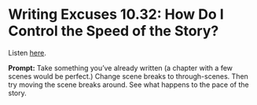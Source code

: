 # Writing Excuses 10.32: How Do I Control the Speed of the Story? 

Listen [here](http://www.writingexcuses.com/2015/08/09/writing-excuses-10-32-how-do-i-control-the-speed-of-the-story/). 

**Prompt:** Take something you’ve already written (a chapter with a few scenes would be perfect.) Change scene breaks to through-scenes. Then try moving the scene breaks around. See what happens to the pace of the story.